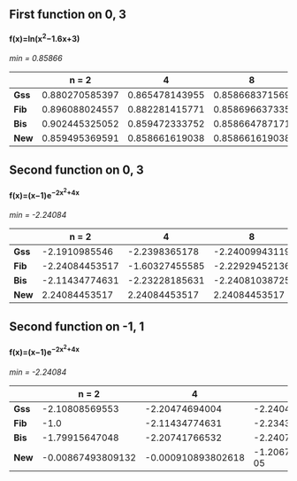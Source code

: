 ## First function on 0, 3

#### f(x)=ln(x<sup>2</sup>−1.6x+3)

_min = 0.85866_

|       | n = 2        | 4            | 8            | 16           |
|-------|--------------|--------------|--------------|--------------|
|**Gss**|0.880270585397|0.865478143955|0.858668371569|0.858661631817|
|**Fib**|0.896088024557|0.882281415771|0.858696637335|0.858661802438|
|**Bis**|0.902445325052|0.859472333752|0.858664787171|0.858661619086|
|**New**|0.859495369591|0.858661619038|0.858661619038|0.858661619038|

## Second function on 0, 3

#### f(x)=(x−1)e<sup>−2x<sup>2</sup>+4x</sup>

_min = -2.24084_

|       | n = 2        | 4            | 8            | 16           |
|-------|--------------|--------------|--------------|--------------|
|**Gss**|-2.1910985546 |-2.2398365178 |-2.24009943119|-2.24084452538|
|**Fib**|-2.24084453517|-1.60327455585|-2.22929452136|-2.24084419961|
|**Bis**|-2.11434774631|-2.23228185631|-2.24081038725|-2.24084453465|
|**New**|2.24084453517 |2.24084453517 |2.24084453517 |2.24084453517 |

## Second function on -1, 1

#### f(x)=(x−1)e<sup>−2x<sup>2</sup>+4x</sup>

_min = -2.24084_

|       | n = 2           | 4                | 8                | 16               |
|-------|-----------------|------------------|------------------|------------------|
|**Gss**|-2.10808569553   |-2.20474694004    |-2.24045502781    |-2.24084419952    |
|**Fib**|-1.0             |-2.11434774631    |-2.23430359052    |-2.2408431931     |
|**Bis**|-1.79915647048   |-2.20741766532    |-2.24070812312    |-2.24084453308    |
|**New**|-0.00867493809132|-0.000910893802618|-1.20670935307e-05|-2.75639440602e-09|
